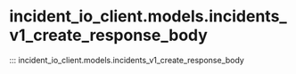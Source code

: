 # incident_io_client.models.incidents_v1_create_response_body

::: incident_io_client.models.incidents_v1_create_response_body